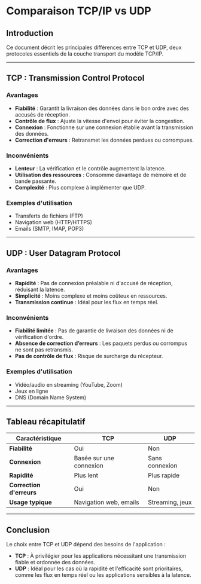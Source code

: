 # Comparaison TCP/IP vs UDP

## Introduction
Ce document décrit les principales différences entre TCP et UDP, deux protocoles essentiels de la couche transport du modèle TCP/IP.

---

## TCP : Transmission Control Protocol

### Avantages
- **Fiabilité** : Garantit la livraison des données dans le bon ordre avec des accusés de réception.
- **Contrôle de flux** : Ajuste la vitesse d'envoi pour éviter la congestion.
- **Connexion** : Fonctionne sur une connexion établie avant la transmission des données.
- **Correction d'erreurs** : Retransmet les données perdues ou corrompues.

### Inconvénients
- **Lenteur** : La vérification et le contrôle augmentent la latence.
- **Utilisation des ressources** : Consomme davantage de mémoire et de bande passante.
- **Complexité** : Plus complexe à implémenter que UDP.

### Exemples d'utilisation
- Transferts de fichiers (FTP)
- Navigation web (HTTP/HTTPS)
- Emails (SMTP, IMAP, POP3)

---

## UDP : User Datagram Protocol

### Avantages
- **Rapidité** : Pas de connexion préalable ni d'accusé de réception, réduisant la latence.
- **Simplicité** : Moins complexe et moins coûteux en ressources.
- **Transmission continue** : Idéal pour les flux en temps réel.

### Inconvénients
- **Fiabilité limitée** : Pas de garantie de livraison des données ni de vérification d'ordre.
- **Absence de correction d’erreurs** : Les paquets perdus ou corrompus ne sont pas retransmis.
- **Pas de contrôle de flux** : Risque de surcharge du récepteur.

### Exemples d'utilisation
- Vidéo/audio en streaming (YouTube, Zoom)
- Jeux en ligne
- DNS (Domain Name System)

---

## Tableau récapitulatif

| Caractéristique        | TCP                     | UDP                     |
|------------------------|-------------------------|-------------------------|
| **Fiabilité**           | Oui                     | Non                     |
| **Connexion**           | Basée sur une connexion | Sans connexion          |
| **Rapidité**            | Plus lent               | Plus rapide             |
| **Correction d'erreurs**| Oui                     | Non                     |
| **Usage typique**       | Navigation web, emails  | Streaming, jeux         |

---

## Conclusion
Le choix entre TCP et UDP dépend des besoins de l'application :
- **TCP** : À privilégier pour les applications nécessitant une transmission fiable et ordonnée des données.
- **UDP** : Idéal pour les cas où la rapidité et l'efficacité sont prioritaires, comme les flux en temps réel ou les applications sensibles à la latence.
